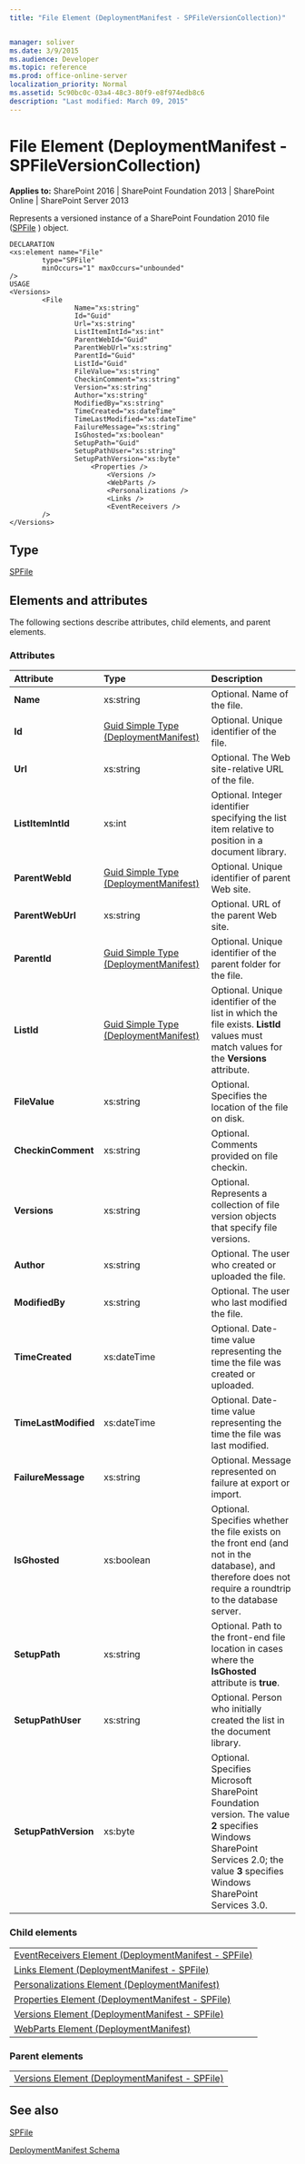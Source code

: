 ```yaml
---
title: "File Element (DeploymentManifest - SPFileVersionCollection)"


manager: soliver
ms.date: 3/9/2015
ms.audience: Developer
ms.topic: reference
ms.prod: office-online-server
localization_priority: Normal
ms.assetid: 5c90bc0c-03a4-48c3-80f9-e8f974edb8c6
description: "Last modified: March 09, 2015"
---
```


# File Element (DeploymentManifest - SPFileVersionCollection)

 
  
 **Applies to:** SharePoint 2016 | SharePoint Foundation 2013 | SharePoint Online | SharePoint Server 2013 
  
Represents a versioned instance of a SharePoint Foundation 2010 file ([SPFile](https://msdn.microsoft.com/library/Microsoft.SharePoint.SPFile.aspx) ) object. 
  
```
DECLARATION
<xs:element name="File" 
        type="SPFile" 
        minOccurs="1" maxOccurs="unbounded" 
/>
USAGE
<Versions>
        <File
                Name="xs:string"
                Id="Guid"
                Url="xs:string"
                ListItemIntId="xs:int"
                ParentWebId="Guid"
                ParentWebUrl="xs:string"
                ParentId="Guid"
                ListId="Guid"
                FileValue="xs:string"
                CheckinComment="xs:string"
                Version="xs:string"
                Author="xs:string"
                ModifiedBy="xs:string"
                TimeCreated="xs:dateTime"
                TimeLastModified="xs:dateTime"
                FailureMessage="xs:string"
                IsGhosted="xs:boolean"
                SetupPath="Guid"
                SetupPathUser="xs:string"
                SetupPathVersion="xs:byte"
                    <Properties />
                        <Versions />
                        <WebParts />
                        <Personalizations />
                        <Links />
                        <EventReceivers />
        />
</Versions>
```

## Type

[SPFile](https://msdn.microsoft.com/library/Microsoft.SharePoint.SPFile.aspx)
  
## Elements and attributes

The following sections describe attributes, child elements, and parent elements.

### Attributes

|**Attribute**|**Type**|**Description**|
|:-----|:-----|:-----|
|**Name** <br/> |xs:string  <br/> |Optional. Name of the file.  <br/> |
|**Id** <br/> |[Guid Simple Type (DeploymentManifest)](guid-simple-type-deploymentmanifest.md) <br/> |Optional. Unique identifier of the file.  <br/> |
|**Url** <br/> |xs:string  <br/> |Optional. The Web site-relative URL of the file.  <br/> |
|**ListItemIntId** <br/> |xs:int  <br/> |Optional. Integer identifier specifying the list item relative to position in a document library.  <br/> |
|**ParentWebId** <br/> |[Guid Simple Type (DeploymentManifest)](guid-simple-type-deploymentmanifest.md) <br/> |Optional. Unique identifier of parent Web site.  <br/> |
|**ParentWebUrl** <br/> |xs:string  <br/> |Optional. URL of the parent Web site.  <br/> |
|**ParentId** <br/> |[Guid Simple Type (DeploymentManifest)](guid-simple-type-deploymentmanifest.md) <br/> |Optional. Unique identifier of the parent folder for the file.  <br/> |
|**ListId** <br/> |[Guid Simple Type (DeploymentManifest)](guid-simple-type-deploymentmanifest.md) <br/> |Optional. Unique identifier of the list in which the file exists. **ListId** values must match values for the **Versions** attribute.  <br/> |
|**FileValue** <br/> |xs:string  <br/> |Optional. Specifies the location of the file on disk.  <br/> |
|**CheckinComment** <br/> |xs:string  <br/> |Optional. Comments provided on file checkin.  <br/> |
|**Versions** <br/> |xs:string  <br/> |Optional. Represents a collection of file version objects that specify file versions.  <br/> |
|**Author** <br/> |xs:string  <br/> |Optional. The user who created or uploaded the file.  <br/> |
|**ModifiedBy** <br/> |xs:string  <br/> |Optional. The user who last modified the file.  <br/> |
|**TimeCreated** <br/> |xs:dateTime  <br/> |Optional. Date-time value representing the time the file was created or uploaded.  <br/> |
|**TimeLastModified** <br/> |xs:dateTime  <br/> |Optional. Date-time value representing the time the file was last modified.  <br/> |
|**FailureMessage** <br/> |xs:string  <br/> |Optional. Message represented on failure at export or import.  <br/> |
|**IsGhosted** <br/> |xs:boolean  <br/> |Optional. Specifies whether the file exists on the front end (and not in the database), and therefore does not require a roundtrip to the database server.  <br/> |
|**SetupPath** <br/> |xs:string  <br/> |Optional. Path to the front-end file location in cases where the **IsGhosted** attribute is **true**.  <br/> |
|**SetupPathUser** <br/> |xs:string  <br/> |Optional. Person who initially created the list in the document library.  <br/> |
|**SetupPathVersion** <br/> |xs:byte  <br/> |Optional. Specifies Microsoft SharePoint Foundation version. The value **2** specifies Windows SharePoint Services 2.0; the value **3** specifies Windows SharePoint Services 3.0.  <br/> |
   
### Child elements

||
|:-----|
|[EventReceivers Element (DeploymentManifest - SPFile)](eventreceivers-element-deploymentmanifestspfile.md) <br/> |
|[Links Element (DeploymentManifest - SPFile)](links-element-deploymentmanifestspfile.md) <br/> |
|[Personalizations Element (DeploymentManifest)](personalizations-element-deploymentmanifest.md) <br/> |
|[Properties Element (DeploymentManifest - SPFile)](properties-element-deploymentmanifestspfile.md) <br/> |
|[Versions Element (DeploymentManifest - SPFile)](versions-element-deploymentmanifestspfile.md) <br/> |
|[WebParts Element (DeploymentManifest)](webparts-element-deploymentmanifest.md) <br/> |
   
### Parent elements

||
|:-----|
|[Versions Element (DeploymentManifest - SPFile)](versions-element-deploymentmanifestspfile.md)
   
## See also



[SPFile](https://msdn.microsoft.com/library/Microsoft.SharePoint.SPFile.aspx)


[DeploymentManifest Schema](deploymentmanifest-schema.md)

